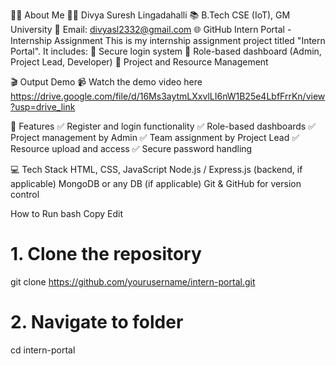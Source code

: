 🙋‍♀️ About Me
👩‍💻 Divya Suresh Lingadahalli
📚 B.Tech CSE (IoT), GM University
📧 Email: divyasl2332@gmail.com
🌐 GitHub
Intern Portal - Internship Assignment
This is my internship assignment project titled "Intern Portal". It includes:
🔐 Secure login system
📁 Role-based dashboard (Admin, Project Lead, Developer)
📂 Project and Resource Management

🎬 Output Demo
📹 Watch the demo video here
https://drive.google.com/file/d/16Ms3aytmLXxvlLI6nW1B25e4LbfFrrKn/view?usp=drive_link

📁 Features
✅ Register and login functionality
✅ Role-based dashboards
✅ Project management by Admin
✅ Team assignment by Project Lead
✅ Resource upload and access
✅ Secure password handling

💻 Tech Stack
HTML, CSS, JavaScript
Node.js / Express.js (backend, if applicable)
MongoDB or any DB (if applicable)
Git & GitHub for version control

 How to Run 
bash
Copy
Edit
# 1. Clone the repository
git clone https://github.com/yourusername/intern-portal.git

# 2. Navigate to folder
cd intern-portal

